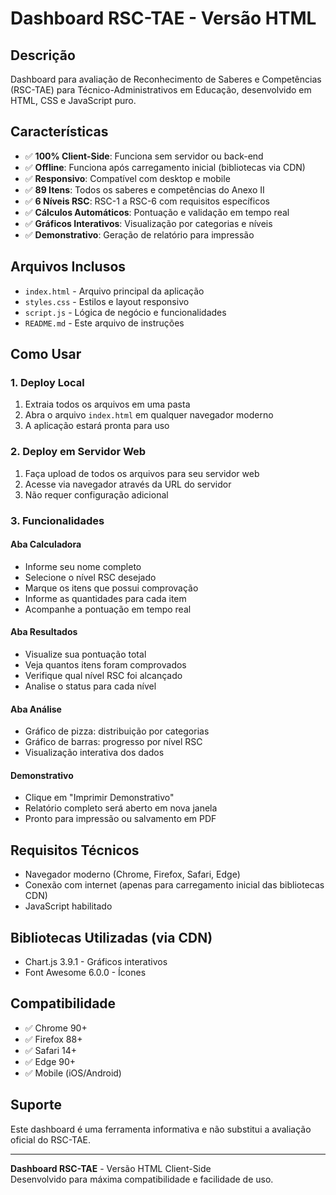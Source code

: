 # Dashboard RSC-TAE - Versão HTML

## Descrição
Dashboard para avaliação de Reconhecimento de Saberes e Competências (RSC-TAE) para Técnico-Administrativos em Educação, desenvolvido em HTML, CSS e JavaScript puro.

## Características
- ✅ **100% Client-Side**: Funciona sem servidor ou back-end
- ✅ **Offline**: Funciona após carregamento inicial (bibliotecas via CDN)
- ✅ **Responsivo**: Compatível com desktop e mobile
- ✅ **89 Itens**: Todos os saberes e competências do Anexo II
- ✅ **6 Níveis RSC**: RSC-1 a RSC-6 com requisitos específicos
- ✅ **Cálculos Automáticos**: Pontuação e validação em tempo real
- ✅ **Gráficos Interativos**: Visualização por categorias e níveis
- ✅ **Demonstrativo**: Geração de relatório para impressão

## Arquivos Inclusos
- `index.html` - Arquivo principal da aplicação
- `styles.css` - Estilos e layout responsivo
- `script.js` - Lógica de negócio e funcionalidades
- `README.md` - Este arquivo de instruções

## Como Usar

### 1. Deploy Local
1. Extraia todos os arquivos em uma pasta
2. Abra o arquivo `index.html` em qualquer navegador moderno
3. A aplicação estará pronta para uso

### 2. Deploy em Servidor Web
1. Faça upload de todos os arquivos para seu servidor web
2. Acesse via navegador através da URL do servidor
3. Não requer configuração adicional

### 3. Funcionalidades

#### Aba Calculadora
- Informe seu nome completo
- Selecione o nível RSC desejado
- Marque os itens que possui comprovação
- Informe as quantidades para cada item
- Acompanhe a pontuação em tempo real

#### Aba Resultados
- Visualize sua pontuação total
- Veja quantos itens foram comprovados
- Verifique qual nível RSC foi alcançado
- Analise o status para cada nível

#### Aba Análise
- Gráfico de pizza: distribuição por categorias
- Gráfico de barras: progresso por nível RSC
- Visualização interativa dos dados

#### Demonstrativo
- Clique em "Imprimir Demonstrativo"
- Relatório completo será aberto em nova janela
- Pronto para impressão ou salvamento em PDF

## Requisitos Técnicos
- Navegador moderno (Chrome, Firefox, Safari, Edge)
- Conexão com internet (apenas para carregamento inicial das bibliotecas CDN)
- JavaScript habilitado

## Bibliotecas Utilizadas (via CDN)
- Chart.js 3.9.1 - Gráficos interativos
- Font Awesome 6.0.0 - Ícones

## Compatibilidade
- ✅ Chrome 90+
- ✅ Firefox 88+
- ✅ Safari 14+
- ✅ Edge 90+
- ✅ Mobile (iOS/Android)

## Suporte
Este dashboard é uma ferramenta informativa e não substitui a avaliação oficial do RSC-TAE.

---
**Dashboard RSC-TAE** - Versão HTML Client-Side  
Desenvolvido para máxima compatibilidade e facilidade de uso.
